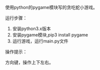 使用python的pygame模块写的贪吃蛇小游戏。

运行步骤：
1. 安装python3.x版本
2. 安装pygame模块,pip3 install pygame
3. 运行游戏，运行main.py文件

操作提示：

方向键，操作上下左右。
